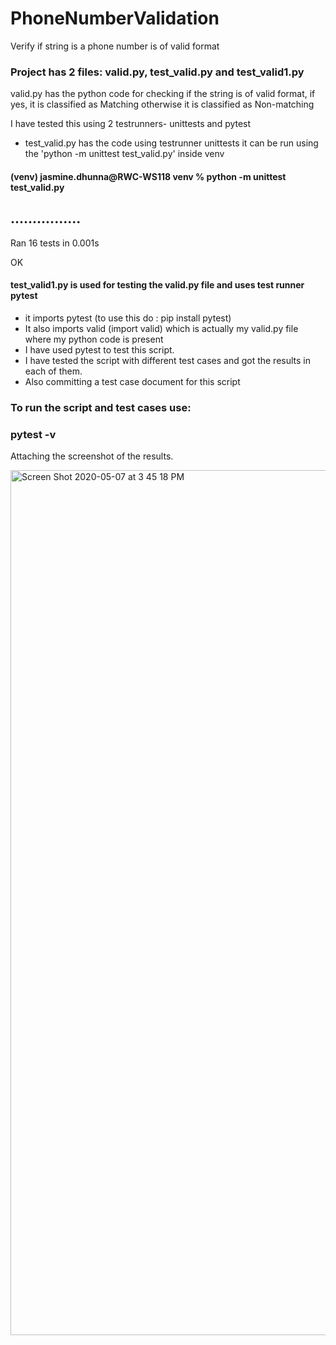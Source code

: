 # PhoneNumberValidation
Verify if string is a phone number is of valid format

### Project has 2 files: valid.py, test_valid.py and test_valid1.py
valid.py has the python code for checking if the string is of valid format, if yes, it is classified as Matching otherwise it is classified as Non-matching

I have tested this using 2 testrunners- unittests and pytest

- test_valid.py has the code using testrunner unittests
it can be run using the 'python -m unittest test_valid.py' inside venv

#### (venv) jasmine.dhunna@RWC-WS118 venv % python -m unittest test_valid.py
................
----------------------------------------------------------------------
Ran 16 tests in 0.001s

OK



#### test_valid1.py is used for testing the valid.py file and uses test runner pytest
- it imports pytest (to use this do : pip install pytest)
- It also imports valid (import valid) which is actually my valid.py file where my python code is present
- I have used pytest to test this script. 
- I have tested the script with different test cases and got the results in each of them. 
- Also committing a test case document for this script

### To run the script and test cases use: 

### pytest -v

Attaching the screenshot of the results.


<img width="1384" alt="Screen Shot 2020-05-07 at 3 45 18 PM" src="https://user-images.githubusercontent.com/25927257/81352846-6bf84a80-907c-11ea-90ce-14e036a8746d.png">
